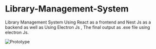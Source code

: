 # Library-Management-System
Library Management System Using React as a frontend and Nest Js as a backend as well as Using Electron Js , The final output as .exe file using electron Js.

![Prototype](https://mir-s3-cdn-cf.behance.net/project_modules/1400_opt_1/7b261466753259.5b239567e7406.png)
